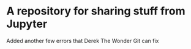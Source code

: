 # A repository for sharing stuff from Jupyter
Added another few errors that Derek The Wonder Git can fix
